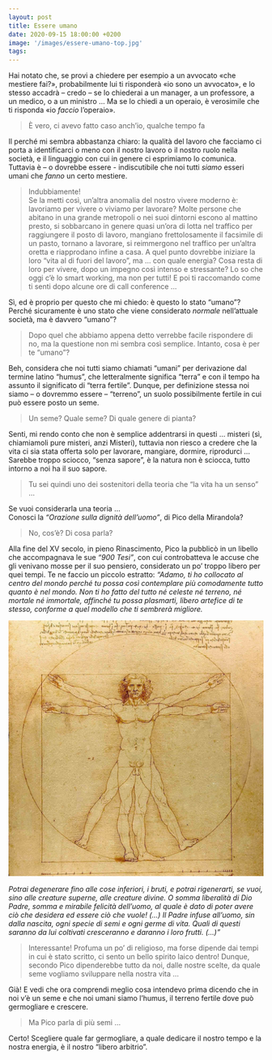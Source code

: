 ```yaml
---
layout: post
title: Essere umano
date: 2020-09-15 18:00:00 +0200
image: '/images/essere-umano-top.jpg'
tags:
---
```


Hai notato che, se provi a chiedere per esempio a un avvocato «che mestiere fai?», probabilmente lui ti risponderà «io sono un avvocato», e lo stesso accadrà – credo – se lo chiederai a un manager, a un professore, a un medico, o a un ministro … Ma se lo chiedi a un operaio, è verosimile che ti risponda «io *faccio* l’operaio».

> È vero, ci avevo fatto caso anch’io, qualche tempo fa

Il perché mi sembra abbastanza chiaro: la qualità del lavoro che facciamo ci porta a identificarci o meno con il nostro lavoro o il nostro ruolo nella società, e il linguaggio con cui in genere ci esprimiamo lo comunica. Tuttavia è – o dovrebbe essere - indiscutibile che noi tutti *siamo* esseri umani che *fanno* un certo mestiere.

> Indubbiamente!<br />
Se la metti così, un’altra anomalia del nostro vivere moderno è: lavoriamo per vivere o viviamo per lavorare? Molte persone che abitano in una grande metropoli o nei suoi dintorni escono al mattino presto, si sobbarcano in genere quasi un’ora di lotta nel traffico per raggiungere il posto di lavoro, mangiano frettolosamente il facsimile di un pasto, tornano a lavorare, si reimmergono nel traffico per un’altra oretta e riapprodano infine a casa. A quel punto dovrebbe iniziare la loro “vita al di fuori del lavoro”, ma … con quale energia? Cosa resta di loro per vivere, dopo un impegno così intenso e stressante?
Lo so che oggi c’è lo smart working, ma non per tutti! E poi ti raccomando come ti senti dopo alcune ore di call conference …

Sì, ed è proprio per questo che mi chiedo: è questo lo stato “umano”? Perché sicuramente è uno stato che viene considerato *normale* nell’attuale società, ma è davvero “umano”?

> Dopo quel che abbiamo appena detto verrebbe facile rispondere di no, ma la questione non mi sembra così semplice. Intanto, cosa è per te “umano”?

Beh, considera che noi tutti siamo chiamati “umani” per derivazione dal termine latino “humus”, che letteralmente significa “terra” e con il tempo ha assunto il significato di “terra fertile”. Dunque, per definizione stessa noi siamo – o dovremmo essere – “terreno”, un suolo possibilmente fertile in cui può essere posto un seme.

> Un seme? Quale seme? Di quale genere di pianta?

Senti, mi rendo conto che non è semplice addentrarsi in questi … misteri (sì, chiamiamoli pure misteri, anzi Misteri), tuttavia non riesco a credere che la vita ci sia stata offerta solo per lavorare, mangiare, dormire, riprodurci … Sarebbe troppo sciocco, “senza sapore”, è la natura non è sciocca, tutto intorno a noi ha il suo sapore.

> Tu sei quindi uno dei sostenitori della teoria che “la vita ha un senso” …

Se vuoi considerarla una teoria …<br />
Conosci la *“Orazione sulla dignità dell’uomo”*, di Pico della Mirandola?

> No, cos’è? Di cosa parla?

Alla fine del XV secolo, in pieno Rinascimento, Pico la pubblicò in un libello che accompagnava le sue *“900 Tesi”*, con cui controbatteva le accuse che gli venivano mosse per il suo pensiero, considerato un po’ troppo libero per quei tempi.  Te ne faccio un piccolo estratto:
*“Adamo, ti ho collocato al centro del mondo perché tu possa così contemplare più comodamente tutto quanto è nel mondo.
Non ti ho fatto del tutto né celeste né terreno, né mortale né immortale, affinché tu possa plasmarti, libero artefice di te stesso, conforme a quel modello che ti sembrerà migliore.*

![](/images/essere-umano.jpg)

*Potrai degenerare fino alle cose inferiori, i bruti, e potrai rigenerarti, se vuoi, sino alle creature superne, alle creature divine. O somma liberalità di Dio Padre, somma e mirabile felicità dell’uomo, al quale è dato di poter avere ciò che desidera ed essere ciò che vuole! (...)*
*Il Padre infuse all’uomo, sin dalla nascita, ogni specie di semi e ogni germe di vita. Quali di questi saranno da lui coltivati cresceranno e daranno i loro frutti. (...)”*

> Interessante! Profuma un po’ di religioso, ma forse dipende dai tempi in cui è stato scritto, ci sento un bello spirito laico dentro! Dunque, secondo Pico dipenderebbe tutto da noi, dalle nostre scelte, da quale seme vogliamo sviluppare nella nostra vita …

Già! E vedi che ora comprendi meglio cosa intendevo prima dicendo che in noi v’è un seme e che noi umani siamo l’humus, il terreno fertile dove può germogliare e crescere.

> Ma Pico parla di più semi …

Certo! Scegliere quale far germogliare, a quale dedicare il nostro tempo e la nostra energia, è il nostro “libero arbitrio”. 